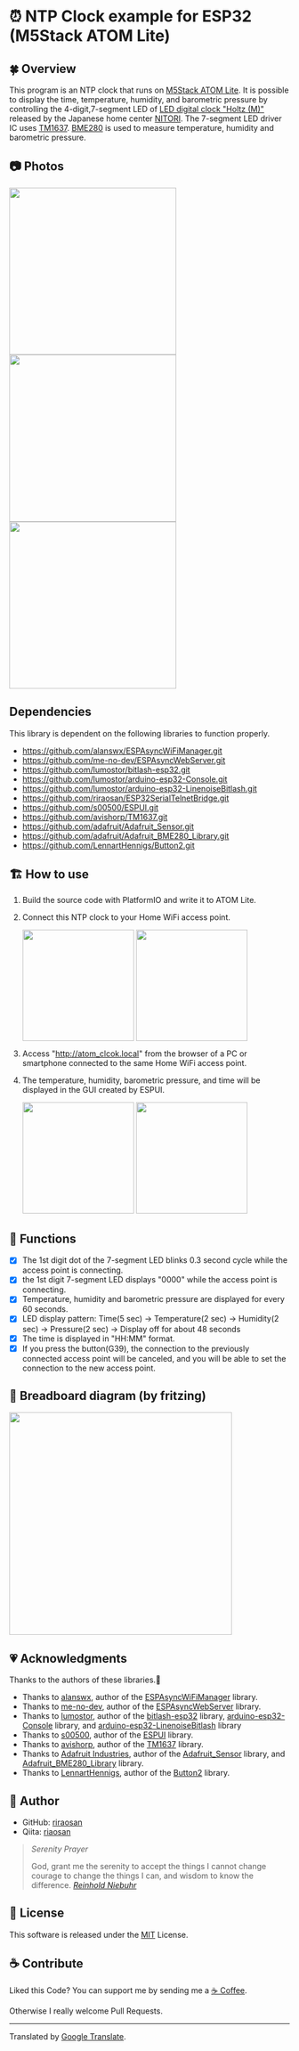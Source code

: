 
# ⏰ NTP Clock example for ESP32 (M5Stack ATOM Lite)

## 🍀 Overview

This program is an NTP clock that runs on [M5Stack ATOM Lite](https://m5stack-store.myshopify.com/products/atom-lite-esp32-development-kit).
It is possible to display the time, temperature, humidity, and barometric pressure by controlling the 4-digit,7-segment LED of [LED digital clock "Holtz (M)"](https://www.nitori-net.jp/ec/product/8171416/) released by the Japanese home center [NITORI](https://www.nitori.co.jp/en/service/estore/).
The 7-segment LED driver IC uses [TM1637](https://github.com/avishorp/TM1637).
[BME280](https://github.com/adafruit/Adafruit_BME280_Library) is used to measure temperature, humidity and barometric pressure.

## 📷 Photos

<img src="https://github.com/riraosan/riraosan.github.io/blob/master/2021-03-21/IMG_1384.png?raw=true" width="300"/> <img src="https://github.com/riraosan/riraosan.github.io/blob/master/2021-03-21/IMG_1382.png?raw=true" width="300"/> <img src="https://github.com/riraosan/riraosan.github.io/blob/master/2021-04-07/IMG_1387.png?raw=true" width="300"/>

## Dependencies

This library is dependent on the following libraries to function properly.

- https://github.com/alanswx/ESPAsyncWiFiManager.git
- https://github.com/me-no-dev/ESPAsyncWebServer.git
- https://github.com/lumostor/bitlash-esp32.git
- https://github.com/lumostor/arduino-esp32-Console.git
- https://github.com/lumostor/arduino-esp32-LinenoiseBitlash.git
- https://github.com/riraosan/ESP32SerialTelnetBridge.git
- https://github.com/s00500/ESPUI.git
- https://github.com/avishorp/TM1637.git
- https://github.com/adafruit/Adafruit_Sensor.git
- https://github.com/adafruit/Adafruit_BME280_Library.git
- https://github.com/LennartHennigs/Button2.git

## 🏗️ How to use

1. Build the source code with PlatformIO and write it to ATOM Lite.
2. Connect this NTP clock to your Home WiFi access point.

   <img src="https://github.com/riraosan/riraosan.github.io/blob/master/2021-04-07/IMG_1503.png?raw=true" width="200" align=top />
   <img src="https://github.com/riraosan/riraosan.github.io/blob/master/2021-04-07/IMG_1505.png?raw=true" width="200" align=top />

4. Access "http://atom_clcok.local" from the browser of a PC or smartphone connected to the same Home WiFi access point.
5. The temperature, humidity, barometric pressure, and time will be displayed in the GUI created by ESPUI.

   <img src="https://github.com/riraosan/riraosan.github.io/blob/master/2021-04-07/IMG_1491.png?raw=true" width="200"/>
   <img src="https://github.com/riraosan/riraosan.github.io/blob/master/2021-04-07/IMG_1492.png?raw=true" width="200"/>

## 🤖 Functions

- [x] The 1st digit dot of the 7-segment LED blinks 0.3 second cycle while the access point is connecting.
- [x] the 1st digit 7-segment LED displays "0000" while the access point is connecting.
- [x] Temperature, humidity and barometric pressure are displayed for every 60 seconds.
- [x] LED display pattern: Time(5 sec) -> Temperature(2 sec) -> Humidity(2 sec) -> Pressure(2 sec) -> Display off for about 48 seconds
- [x] The time is displayed in "HH:MM" format.
- [x] If you press the button(G39), the connection to the previously connected access point will be canceled, and you will be able to set the connection to the new access point.

## 🍞 Breadboard diagram (by fritzing)

<img src="https://github.com/riraosan/riraosan.github.io/blob/master/2021-04-04/ESP32_ATOM_Lite_TM1637_NTP_Clock_%E3%83%96%E3%83%AC%E3%83%83%E3%83%89%E3%83%9C%E3%83%BC%E3%83%89.png?raw=true" width="400"/>

## 💗 Acknowledgments

Thanks to the authors of these libraries.🤝

- Thanks to [alanswx](https://github.com/alanswx), author of the [ESPAsyncWiFiManager](https://github.com/alanswx/ESPAsyncWiFiManager.git) library.
- Thanks to [me-no-dev](https://github.com/me-no-dev), author of the [ESPAsyncWebServer](https://github.com/me-no-dev/ESPAsyncWebServer.git) library.
- Thanks to [lumostor](https://github.com/lumostor), author of the [bitlash-esp32](https://github.com/lumostor/bitlash-esp32.git) library, [arduino-esp32-Console](https://github.com/lumostor/arduino-esp32-Console.git) library, and [arduino-esp32-LinenoiseBitlash](https://github.com/lumostor/arduino-esp32-LinenoiseBitlash.git) library
- Thanks to [s00500](https://github.com/s00500), author of the [ESPUI](https://github.com/s00500/ESPUI.git) library.
- Thanks to [avishorp](https://github.com/avishorp), author of the [TM1637](https://github.com/avishorp/TM1637.git) library.
- Thanks to [Adafruit Industries](https://github.com/adafruit), author of the [Adafruit_Sensor](https://github.com/adafruit/Adafruit_Sensor.git) library, and [Adafruit_BME280_Library](https://github.com/adafruit/Adafruit_BME280_Library.git) library.
- Thanks to [LennartHennigs](https://github.com/LennartHennigs), author of the [Button2](https://github.com/LennartHennigs/Button2.git) library.

## 👤 Author

- GitHub: [riraosan](https://github.com/riraosan)
- Qiita: [riaosan](https://qiita.com/riraosan)

> _Serenity Prayer_
>
> God, grant me the serenity to accept the things I cannot change
> courage to change the things I can,
> and wisdom to know the difference.
> [_Reinhold Niebuhr_](https://en.wikipedia.org/wiki/Reinhold_Niebuhr)

## 📝 License

This software is released under the [MIT](https://github.com/riraosan/ESP32_ntp_clock/blob/main/LICENSE) License.

## ☕ Contribute

Liked this Code? You can support me by sending me a [☕ Coffee](https://paypal.me/riraosan?locale.x=ja_JP).

Otherwise I really welcome Pull Requests.

---

Translated by [Google Translate](https://translate.google.co.jp/).
